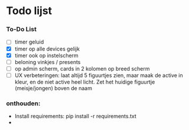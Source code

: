 # Todo lijst


### To-Do List


- [ ] timer geluid
- [x] timer op alle devices gelijk
- [x] timer ook op instelscherm
- [ ] beloning vinkjes / presents
- [ ] op admin scherm, cards in 2 kolomen op breed scherm
- [ ] UX verbeteringen: laat altijd 5 figuurtjes zien, maar maak de active in kleur, en de niet active heel licht. Zet het huidige figuurtje (meisje/jongen) boven de naam

### onthouden:

- Install requirements: pip install -r requirements.txt 
- 


